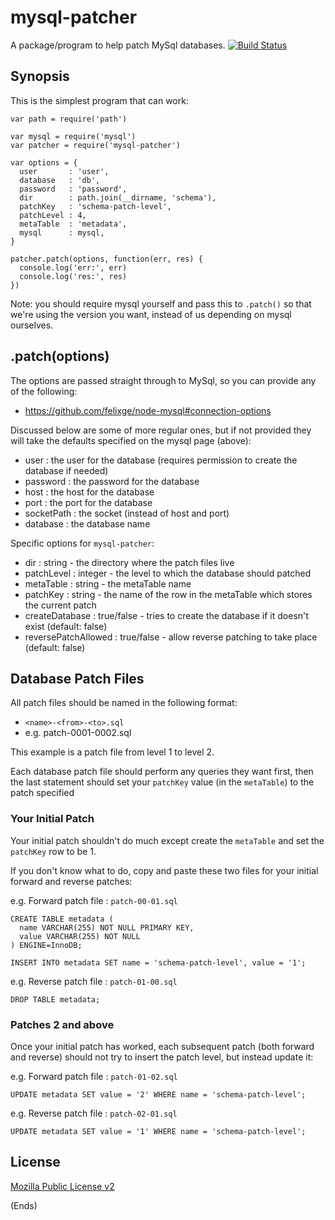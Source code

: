 # mysql-patcher #

A package/program to help patch MySql databases. [![Build Status](https://api.travis-ci.org/chilts/mysql-patcher.svg)](https://travis-ci.org/chilts/mysql-patcher)

## Synopsis ##

This is the simplest program that can work:

```
var path = require('path')

var mysql = require('mysql')
var patcher = require('mysql-patcher')

var options = {
  user       : 'user',
  database   : 'db',
  password   : 'password',
  dir        : path.join(__dirname, 'schema'),
  patchKey   : 'schema-patch-level',
  patchLevel : 4,
  metaTable  : 'metadata',
  mysql      : mysql,
}

patcher.patch(options, function(err, res) {
  console.log('err:', err)
  console.log('res:', res)
})
```

Note: you should require mysql yourself and pass this to `.patch()` so that we're using the version you
want, instead of us depending on mysql ourselves.

## .patch(options) ##

The options are passed straight through to MySql, so you can provide any of the following:

* https://github.com/felixge/node-mysql#connection-options

Discussed below are some of more regular ones, but if not provided they will take the defaults specified
on the mysql page (above):

* user                : the user for the database (requires permission to create the database if needed)
* password            : the password for the database
* host                : the host for the database
* port                : the port for the database
* socketPath          : the socket (instead of host and port)
* database            : the database name

Specific options for `mysql-patcher`:

* dir                 : string - the directory where the patch files live
* patchLevel          : integer - the level to which the database should patched
* metaTable           : string - the metaTable name
* patchKey            : string - the name of the row in the metaTable which stores the current patch
* createDatabase      : true/false - tries to create the database if it doesn't exist (default: false)
* reversePatchAllowed : true/false - allow reverse patching to take place (default: false)

## Database Patch Files ##

All patch files should be named in the following format:

* `<name>-<from>-<to>.sql`
* e.g. patch-0001-0002.sql

This example is a patch file from level 1 to level 2.

Each database patch file should perform any queries they want first, then the last statement should
set your `patchKey` value (in the `metaTable`) to the patch specified

### Your Initial Patch ###

Your initial patch shouldn't do much except create the `metaTable` and set the `patchKey` row to be 1.

If you don't know what to do, copy and paste these two files for your initial forward and reverse patches:

e.g. Forward patch file : `patch-00-01.sql`

```
CREATE TABLE metadata (
  name VARCHAR(255) NOT NULL PRIMARY KEY,
  value VARCHAR(255) NOT NULL
) ENGINE=InnoDB;

INSERT INTO metadata SET name = 'schema-patch-level', value = '1';
```

e.g. Reverse patch file : `patch-01-00.sql`

```
DROP TABLE metadata;
```

### Patches 2 and above ###

Once your initial patch has worked, each subsequent patch (both forward and reverse) should not try to insert the
patch level, but instead update it:

e.g. Forward patch file : `patch-01-02.sql`

```
UPDATE metadata SET value = '2' WHERE name = 'schema-patch-level';
```

e.g. Reverse patch file : `patch-02-01.sql`

```
UPDATE metadata SET value = '1' WHERE name = 'schema-patch-level';
```

## License ##

[Mozilla Public License v2](https://www.mozilla.org/MPL/2.0/)

(Ends)
